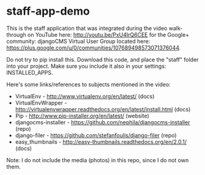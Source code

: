 staff-app-demo
==============

This is the staff application that was integrated during the video walk-through on YouTube here: http://youtu.be/PxU4IrQ6CEE for the Google+ community: djangoCMS Virtual User Group located here: https://plus.google.com/u/0/communities/107689498573071376044.

Do not try to pip install this. Download this code, and place the "staff" folder into your project. Make sure you include it also in your settings: INSTALLED_APPS.

Here's some links/references to subjects mentioned in the video:

* VirtualEnv - http://www.virtualenv.org/en/latest/ (docs)
* VirtualEnvWrapper - http://virtualenvwrapper.readthedocs.org/en/latest/install.html (docs)
* Pip - http://www.pip-installer.org/en/latest/ (website)
* djangocms-installer - https://github.com/nephila/djangocms-installer (repo)
* django-filer - https://github.com/stefanfoulis/django-filer (repo)
* easy_thumbnails - http://easy-thumbnails.readthedocs.org/en/2.0.1/ (docs)

Note: I do not include the media (photos) in this repo, since I do not own them.
